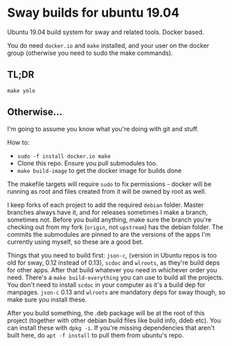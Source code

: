 # Sway builds for ubuntu 19.04

Ubuntu 19.04 build system for sway and related tools. Docker based. 

You do need `docker.io` and `make` installed, and your user on the docker group (otherwise you need to sudo the make commands).

## TL;DR

```shell
make yolo
```

## Otherwise...

I'm going to assume you know what you're doing with git and stuff.

How to:
  * `sudo -f install docker.io make`
  * Clone this repo. Ensure you pull submodules too.
  * `make build-image` to get the docker image for builds done

The makefile targets will require `sudo` to fix permissions - docker will be running as root and files created from it will be owned by root as well.

I keep forks of each project to add the required `debian` folder. Master branches always have it, and for releases sometimes I make a branch, sometimes not. Before you build anything, make sure the branch you're checking out from my fork (`origin`, not `upstream`) has the debian folder. The commits the submodules are pinned to are the versions of the apps I'm currently using myself, so these are a good bet.

Things that you need to build first: `json-c`, (version in Ubuntu repos is too old for sway, 0.12 instead of 0.13), `scdoc` and `wlroots`, as they're build deps for other apps. After that build whatever you need in whichever order you need. There's a `make build-everything` you can use to build all the projects. You don't need to install `scdoc` in your computer as it's a build dep for manpages. `json-c` 0.13 and `wlroots` are mandatory deps for sway though, so make sure you install these.

After you build something, the .deb package will be at the root of this project (together with other debian build files like build info, ddeb etc). You can install these with `dpkg -i`. If you're missing dependencies that aren't built here, do `apt -f install` to pull them from ubuntu's repo.
